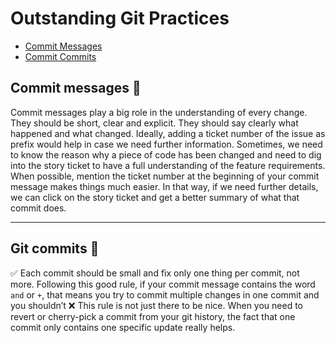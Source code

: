 # Outstanding Git Practices

- [Commit Messages](#commit-messages-)
- [Commit Commits](#git-commits-)

## Commit messages 📝

Commit messages play a big role in the understanding of every change. They should be short, clear and explicit. They should say clearly what happened and what changed. Ideally, adding a ticket number of the issue as prefix would help in case we need further information. Sometimes, we need to know the reason why a piece of code has been changed and need to dig into the story ticket to have a full understanding of the feature requirements.
When possible, mention the ticket number at the beginning of your commit message makes things much easier. In that way, if we need further details, we can click on the story ticket and get a better summary of what that commit does.

---

## Git commits 🎨

✅ Each commit should be small and fix only one thing per commit, not more.
Following this good rule, if your commit message contains the word `and` or `+`, that means you try to commit multiple changes in one commit and you shouldn’t ❌
This rule is not just there to be nice. When you need to revert or cherry-pick a commit from your git history, the fact that one commit only contains one specific update really helps.
